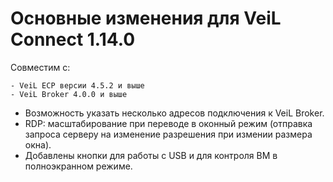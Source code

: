 # Основные изменения для VeiL Connect 1.14.0

Совместим с:

    - VeiL ECP версии 4.5.2 и выше
    - VeiL Broker 4.0.0 и выше
    
- Возможность указать несколько адресов подключения к VeiL Broker.
- RDP: масштабирование при переводе в оконный режим (отправка запроса серверу на изменение разрешения при измении 
размера окна).
- Добавлены кнопки для работы с USB и для контроля ВМ в полноэкранном режиме.
